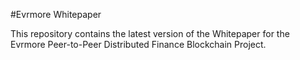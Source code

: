 #Evrmore Whitepaper

This repository contains the latest version of the Whitepaper for the Evrmore Peer-to-Peer Distributed Finance Blockchain Project.

